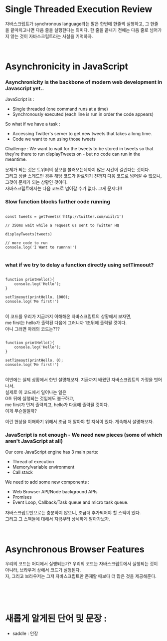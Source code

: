 # Single Threaded Execution Review

자바스크립트가 synchronous language라는 말은 한번에 한줄씩 실행하고, 그 한줄을 끝마치고나면 다음 줄을 실행한다는 의미다.
한 줄을 끝내기 전에는 다음 줄로 넘어가지 않는 것이 자바스크립트라는 사실을 기억하자.

<br>

# Asynchronicity in JavaScript

### Asynchronicity is the backbone of modern web development in Javascript yet..

JavaScript is :

- Single threaded (one command runs at a time)
- Synchronously executed (each line is run in order the code appears)

So what if we have a task :

- Accessing Twitter's server to get new tweets that takes a long time.
- Code we want to run using those tweets

Challenge : We want to wait for the tweets to be stored in tweets so that they're there to run displayTweets on - but no code can run in the meantime.

문제가 되는 것은 트위터의 정보를 불러오는데까지 많은 시간이 걸린다는 것이다.  
그리고 싱글 스레드인 경우 해당 코드가 완료되기 전까지 다음 코드로 넘어갈 수 없으니,
그것이 문제가 되는 상황인 것이다.  
자바스크립트에서는 다음 코드로 넘어갈 수가 없다. 그게 문제다!!
<br>

### Slow function blocks further code running

<pre>
<code>
const tweets = getTweets('http://twitter.com/wiil/1')

// 350ms wait while a request us sent to Twitter HQ 

displayTweets(tweets)

// more code to run
console.log('I Want to runnnn!')
</code>
</pre>

### what if we try to delay a function directly using setTimeout?

<pre>
<code>
function printHello(){
    console.log('Hello');
}

setTimeout(printHello, 1000);
console.log('Me first!')
</code>
</pre>

이 코드를 우리가 지금까지 이해해온 자바스크립트의 상황에서 보자면,  
me first는 hello가 출력된 다음에 그러니까 1초뒤에 출력될 것이다.  
아니 그러면 아래의 코드는???

<pre>
<code>
function printHello(){
    console.log('Hello');
}

setTimeout(printHello, 0);
console.log('Me first!')
</code>
</pre>

이번에는 실제 상황에서 한번 설명해보자.
지금까지 배웠던 자바스크립트의 가정을 벗어나서.  
실제로 이 코드에서 일어나는 일은  
0초 뒤에 실행되는 것임에도 불구하고,  
me first가 먼저 출력되고, hello가 다음에 출력될 것이다.  
이게 무슨일일까?

이런 현상을 이해하기 위해서 조금 더 알아야 할 지식이 있다.
계속해서 설명해보자.

### JavaScript is not enough - We need new pieces (some of which aren't JavaScript at all)

Our core JavaScript engine has 3 main parts:

- Thread of execution
- Memory/variable environment
- Call stack

We need to add some new components :

- Web Browser API/Node background APIs
- Promises
- Event Loop, Callback/Task queue and micro task queue.

자바스크립트만으로는 충분하지 않으니, 조금더 추가되어야 할 스펙이 있다.  
그리고 그 스펙들에 대해서 지금부터 상세하게 알아가보자.

<br>

# Asynchronous Browser Features

우리의 코드는 어디에서 실행되는가?
우리의 코드는 자바스크립트에서 실행되는 것이 아니라,
브라우저 상에서 코드가 실행된다.  
자, 그리고 브라우저는 그저 자바스크립트만 존재할 때보다 더 많은 것을 제공해준다.

<br>
<br>
<br>

# 새롭게 알게된 단어 및 문장 :

- saddle : 안장
